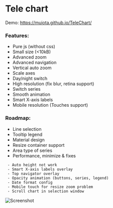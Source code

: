 ﻿Tele chart
====================
Demo: https://muiota.github.io/TeleChart/

### Features:
 - Pure js (without css)
 - Small size (<10kB)
 - Advanced zoom
 - Advanced navigation
 - Vertical auto zoom
 - Scale axes
 - Day/night switch
 - High resolution (fix blur, retina support)
 - Switch series
 - Smooth animation
 - Smart X-axis labels
 - Mobile resolution (Touches support)

  
### Roadmap:
- Line selection
- Tooltip legend
- Material design 
- Resize container support 
- Area type of series 
- Performance, minimize & fixes
````
 - Auto height not work
 - Smart X-axis labels overlay
 - Top navigator overlay
 - Opacity animation (buttons, series, legend) 
 - Date format config
 - Mobile touch for resize zoom problem
 - Scroll chart in selection window
````

![Screenshot](https://i.imgur.com/IkHg18g.png)